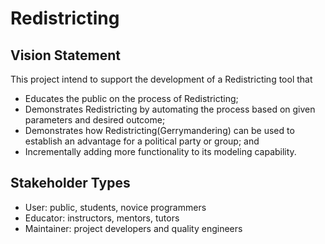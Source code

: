 
# Redistricting

## Vision Statement

This project intend to support the development of a Redistricting tool that
- Educates the public on the process of Redistricting;
- Demonstrates Redistricting by automating the process based on given parameters and desired outcome; 
- Demonstrates how Redistricting(Gerrymandering) can be used to establish an advantage for a political party or group; and
- Incrementally adding more functionality to its modeling capability.


## Stakeholder Types

* User: public, students, novice programmers
* Educator: instructors, mentors, tutors
* Maintainer: project developers and quality engineers
